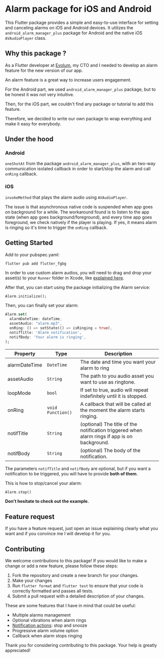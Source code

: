 # Alarm package for iOS and Android

This Flutter package provides a simple and easy-to-use interface for setting and canceling alarms on iOS and Android devices. It utilizes the `android_alarm_manager_plus` package for Android and the native iOS `AVAudioPlayer` class.

## Why this package ?

As a Flutter developer at [Evolum](evolum.co), my CTO and I needed to develop an alarm feature for the new version of our app.

An alarm feature is a great way to increase users engagement.

For the Android part, we used `android_alarm_manager_plus` package, but to be honest it was not very intuitive.

Then, for the iOS part, we couldn't find any package or tutorial to add this feature.

Therefore, we decided to write our own package to wrap everything and make it easy for everybody.

## Under the hood
### Android
`oneShotAt` from the package `android_alarm_manager_plus`, with an two-way communication isolated callback in order to start/stop the alarm and call `onRing` callback.

### iOS
`invokeMethod` that plays the alarm audio using `AVAudioPlayer`.

The issue is that asynchronous native code is suspended when app goes on background for a while. The workaround found is to listen to the app state (when app goes background/foreground), and every time app goes foreground, we check natively if the player is playing. If yes, it means alarm is ringing so it's time to trigger the `onRing` callback.

## Getting Started

Add to your pubspec.yaml:
```
flutter pub add flutter_fgbg
```

In order to use custom alarm audios, you will need to drag and drop your asset(s) to your `Runner` folder in Xcode, like [explained here](https://stackoverflow.com/a/49377095/10160176).

After that, you can start using the package initializing the Alarm service:
```Dart
Alarm.initialize();
```

Then, you can finally set your alarm:
```Dart
Alarm.set(
  alarmDateTime: dateTime,
  assetAudio: "alarm.mp3",
  onRing: () => setState(() => isRinging = true),
  notifTitle: 'Alarm notification',
  notifBody: 'Your alarm is ringing',
);
```

Property |   Type     | Description
-------- |------------| ---------------
alarmDateTime |   `DateTime`     | The date and time you want your alarm to ring
assetAudio |   `String`     | The path to you audio asset you want to use as ringtone.
loopMode |   `bool`     | If set to true, audio will repeat indefinitely until it is stopped.
onRing | `void Function()` | A callback that will be called at the moment the alarm starts ringing.
notifTitle |   `String`     | (optional) The title of the notification triggered when alarm rings if app is on background.
notifBody | `String` | (optional) The body of the notification.

The parameters `notifTitle` and `notifBody` are optional, but if you want a notification to be triggered, you will have to provide **both of them**.

This is how to stop/cancel your alarm:
```Dart
Alarm.stop()
```

**Don't hesitate to check out the example.**

## Feature request

If you have a feature request, just open an issue explaining clearly what you want and if you convince me I will develop it for you.

## Contributing

We welcome contributions to this package! If you would like to make a change or add a new feature, please follow these steps:

1.  Fork the repository and create a new branch for your changes.
2.  Make your changes
3.  Run `flutter format` and `flutter test` to ensure that your code is correctly formatted and passes all tests.
4.  Submit a pull request with a detailed description of your changes.

These are some features that I have in mind that could be useful:
- Multiple alarms management
- Optional vibrations when alarm rings
- [Notification actions](https://pub.dev/packages/flutter_local_notifications#notification-actions): stop and snooze
- Progressive alarm volume option
- Callback when alarm stops ringing

Thank you for considering contributing to this package. Your help is greatly appreciated!
